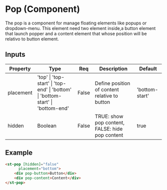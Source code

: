 # Pop (Component)

   The pop is a component for manage floating elements like popups or dropdown-menu. This element need two element inside,a button element that launch popper and a content element that whose position will be relativo to button element.

## Inputs

| Property  | Type                                                                                                                            | Req   | Description                                     | Default        |
| --------- | ------------------------------------------------------------------------------------------------------------------------------- | ----- | ----------------------------------------------- | -------------- |
| placement | &#39;top&#39; \| &#39;top-start&#39; \| &#39;top-end&#39; \| &#39;bottom&#39; \| &#39;bottom-start&#39; \| &#39;bottom-end&#39; | False | Define position of content relative to button   | 'bottom-start' |
| hidden    | Boolean                                                                                                                         | False | TRUE: show pop content, FALSE: hide pop content | true           |

## Example
```html
<st-pop [hidden]="false"
      placement="bottom">
    <div pop-button>Button</div>
    <div pop-content>Content</div>
</st-pop>
```

